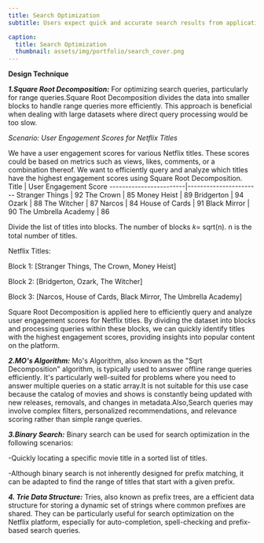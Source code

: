 ```yaml
---
title: Search Optimization
subtitle: Users expect quick and accurate search results from applications and websites. Efficient search functionality is crucial for improving user experience, increasing engagement, and ensuring users find relevant content promptly. Optimizing search queries, processing large datasets efficiently, and handling dynamic data are key challenges in search optimization. 

caption:
  title: Search Optimization
  thumbnail: assets/img/portfolio/search_cover.png
---
```

**Design Technique**

_**1.Square Root Decomposition:**_
For optimizing search queries, particularly for range queries.Square Root Decomposition divides the data into smaller blocks to handle range queries more efficiently. This approach is beneficial when dealing with large datasets where direct query processing would be too slow.

_Scenario: User Engagement Scores for Netflix Titles_

We have a user engagement scores for various Netflix titles. These scores could be based on metrics such as views, likes, comments, or a combination thereof. We want to efficiently query and analyze which titles have the highest engagement scores using Square Root Decomposition.
Title                   | User Engagement Score
------------------------|-----------------------
Stranger Things         | 92
The Crown               | 85
Money Heist             | 89
Bridgerton              | 94
Ozark                   | 88
The Witcher             | 87
Narcos                  | 84
House of Cards          | 91
Black Mirror            | 90
The Umbrella Academy    | 86

Divide the list of titles into blocks. The number of blocks 𝑘= sqrt(n).
n is the total number of titles.

Netflix Titles:

Block 1: [Stranger Things, The Crown, Money Heist]

Block 2: [Bridgerton, Ozark, The Witcher]

Block 3: [Narcos, House of Cards, Black Mirror, The Umbrella Academy]

Square Root Decomposition is applied here to efficiently query and analyze user engagement scores for Netflix titles. By dividing the dataset into blocks and processing queries within these blocks, we can quickly identify titles with the highest engagement scores, providing insights into popular content on the platform.

_**2.MO's Algorithm:**_
Mo's Algorithm, also known as the "Sqrt Decomposition" algorithm, is typically used to answer offline range queries efficiently. It's particularly well-suited for problems where you need to answer multiple queries on a static array.It is not suitable for this use case because the catalog of movies and shows is constantly being updated with new releases, removals, and changes in metadata.Also,Search queries may involve complex filters, personalized recommendations, and relevance scoring rather than simple range queries.

_**3.Binary Search:**_
Binary search can be used for search optimization in the following scenarios:

-Quickly locating a specific movie title in a sorted list of titles.

-Although binary search is not inherently designed for prefix matching, it can be adapted to find the range of titles that start with a given prefix.

_**4. Trie Data Structure:**_
Tries, also known as prefix trees, are a efficient data structure for storing a dynamic set of strings where common prefixes are shared. They can be particularly useful for search optimization on the Netflix platform, especially for auto-completion, spell-checking and prefix-based search queries. 




